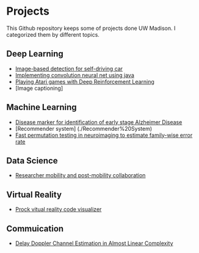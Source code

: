# Projects
This Github repository keeps some of projects done UW Madison. I categorized them by different topics.
## Deep Learning
* [Image-based detection for self-driving car]()
* [Implementing convolution neural net using java](./Implementing%20CNN%20using%20Java)
* [Playing Atari games with Deep Reinforcement Learning](./Playing%20Atari%20games%20with%20Deep%20Reinforcement%20Learning)
* [Image captioning]

## Machine Learning
* [Disease marker for identification of early stage Alzheimer Disease](./Single%20Module%20Disease%20Marker)
* [Recommender system] (./Recommender%20System)
* [Fast permutation testing in neuroimaging to estimate family-wise error rate](./Permutation%20Testing)

## Data Science
* [Researcher mobility and post-mobility collaboration](./Data%20Science%20Project)

## Virtual Reality
* [Prock vitual reality code visualizer](./Prock)

## Commuication
* [Delay Doppler Channel Estimation in Almost Linear Complexity](./Delay%20Doppler%20Channel%20Estimation%20in%20Almost%20Linear%20Complexity)
